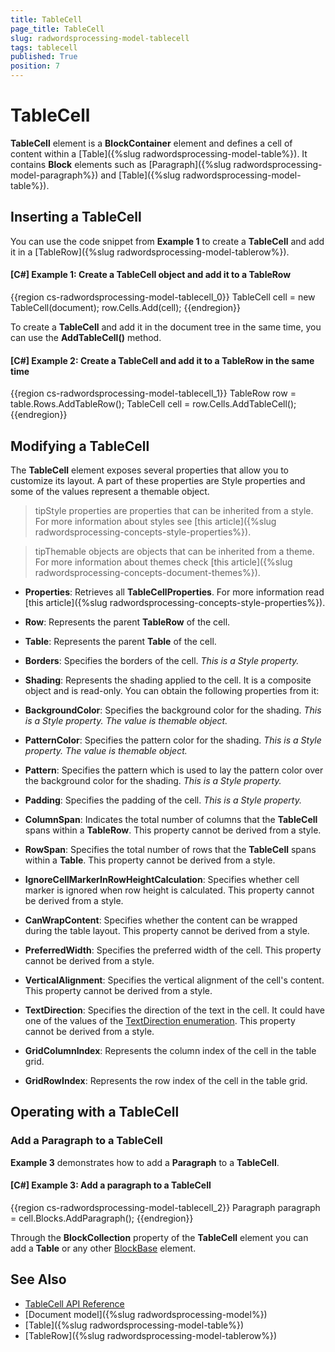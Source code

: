```yaml
---
title: TableCell
page_title: TableCell
slug: radwordsprocessing-model-tablecell
tags: tablecell
published: True
position: 7
---
```


# TableCell



__TableCell__ element is a __BlockContainer__ element and defines a cell of content within a [Table]({%slug radwordsprocessing-model-table%}). It contains __Block__ elements such as [Paragraph]({%slug radwordsprocessing-model-paragraph%}) and [Table]({%slug radwordsprocessing-model-table%}).

## Inserting a TableCell

You can use the code snippet from __Example 1__ to create a __TableCell__ and add it in a [TableRow]({%slug radwordsprocessing-model-tablerow%}).
        

#### __[C#] Example 1: Create a TableCell object and add it to a TableRow__

{{region cs-radwordsprocessing-model-tablecell_0}}
	TableCell cell = new TableCell(document);
	row.Cells.Add(cell);
{{endregion}}



To create a __TableCell__ and add it in the document tree in the same time, you can use the __AddTableCell()__ method.
        

#### __[C#] Example 2: Create a TableCell and add it to a TableRow in the same time__

{{region cs-radwordsprocessing-model-tablecell_1}}
	TableRow row = table.Rows.AddTableRow();
	TableCell cell = row.Cells.AddTableCell();
{{endregion}}



## Modifying a TableCell

The __TableCell__ element exposes several properties that allow you to customize its layout. A part of these properties are Style properties and some of the values represent a themable object.
        

>tipStyle properties are properties that can be inherited from a style. For more information about styles see [this article]({%slug radwordsprocessing-concepts-style-properties%}).
          

>tipThemable objects are objects that can be inherited from a theme. For more information about themes check [this article]({%slug radwordsprocessing-concepts-document-themes%}).
          


* __Properties__: Retrieves all __TableCellProperties__. For more information read [this article]({%slug radwordsprocessing-concepts-style-properties%}).
            

* __Row__: Represents the parent __TableRow__ of the cell.
            
* __Table__: Represents the parent __Table__ of the cell.

* __Borders__: Specifies the borders of the cell. *This is a Style property.*

* __Shading__: Represents the shading applied to the cell. It is a composite object and is read-only. You can obtain the following properties from it:
            

* __BackgroundColor__: Specifies the background color for the shading. *This is a Style property. The value is themable object.*

* __PatternColor__: Specifies the pattern color for the shading. *This is a Style property. The value is themable object.*

* __Pattern__: Specifies the pattern which is used to lay the pattern color over the background color for the shading. *This is a Style property.*

* __Padding__: Specifies the padding of the cell. *This is a Style property.*

* __ColumnSpan__: Indicates the total number of columns that the __TableCell__ spans within a __TableRow__. This property cannot be derived from a style.
            

* __RowSpan__: Specifies the total number of rows that the __TableCell__ spans within a __Table__. This property cannot be derived from a style.
            

* __IgnoreCellMarkerInRowHeightCalculation__: Specifies whether cell marker is ignored when row height is calculated. This property cannot be derived from a style.
            

* __CanWrapContent__: Specifies whether the content can be wrapped during the table layout. This property cannot be derived from a style.
            

* __PreferredWidth__: Specifies the preferred width of the cell. This property cannot be derived from a style.
            

* __VerticalAlignment__: Specifies the vertical alignment of the cell's content. This property cannot be derived from a style.

* __TextDirection__: Specifies the direction of the text in the cell. It could have one of the values of the [TextDirection enumeration](https://docs.telerik.com/devtools/document-processing/api/Telerik.Windows.Documents.Flow.Model.Styles.TextDirection.html). This property cannot be derived from a style.
            

* __GridColumnIndex__: Represents the column index of the cell in the table grid.
            

* __GridRowIndex__: Represents the row index of the cell in the table grid.
            

## Operating with a TableCell

### Add a Paragraph to a TableCell

__Example 3__ demonstrates how to add a __Paragraph__ to a __TableCell__.
            

#### __[C#] Example 3: Add a paragraph to a TableCell__


{{region cs-radwordsprocessing-model-tablecell_2}}
	Paragraph paragraph = cell.Blocks.AddParagraph();
{{endregion}}



Through the __BlockCollection__ property of the __TableCell__ element you can add a __Table__ or any other [BlockBase](https://docs.telerik.com/devtools/document-processing/api/Telerik.Windows.Documents.Flow.Model.BlockBase.html) element.
            

## See Also

 * [TableCell API Reference](https://docs.telerik.com/devtools/document-processing/api/Telerik.Windows.Documents.Flow.Model.TableCell.html)
 * [Document model]({%slug radwordsprocessing-model%})
 * [Table]({%slug radwordsprocessing-model-table%})
 * [TableRow]({%slug radwordsprocessing-model-tablerow%})
